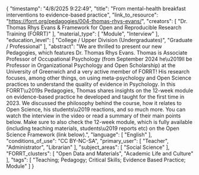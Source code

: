 {
    "timestamp": "4/8/2025 9:22:49",
    "title": "From mental-health breakfast interventions to evidence-based practice",
    "link_to_resource": "https://forrt.org/pedagogies/004-thomas-rhys-evans/",
    "creators": [
        "Dr. Thomas Rhys Evans & Framework for Open and Reproducible Research Training (FORRT)"
    ],
    "material_type": [
        "Module",
        "Interview"
    ],
    "education_level": [
        "College / Upper Division (Undergraduates)",
        "Graduate / Professional"
    ],
    "abstract": "We are thrilled to present our new Pedagogies, which features Dr. Thomas Rhys Evans. Thomas is Associate Professor of Occupational Psychology (from September 2024 he\u2019ll be Professor in Organizational Psychology and Open Scholarship) at the University of Greenwich and a very active member of FORRT! His research focuses, among other things, on using meta-psychology and Open Science practices to understand the quality of evidence in Psychology. In this FORRT\u2019s Pedagogies, Thomas shares insights on the 12-week module on evidence-based practice he developed and taught for the first time in 2023. We discussed the philosophy behind the course, how it relates to Open Science, his students\u2019 reactions, and so much more. You can watch the interview in the video or read a summary of their main points below. Make sure to also check the 12-week module, which is fully available (including teaching materials, students\u2019 reports etc) on the Open Science Framework (link below).",
    "language": [
        "English"
    ],
    "conditions_of_use": "CC BY-NC-SA",
    "primary_user": [
        "Teacher",
        "Administrator",
        "Librarian"
    ],
    "subject_areas": [
        "Social Science"
    ],
    "FORRT_clusters": [
        "Open Data and Materials",
        "Academic Life and Culture"
    ],
    "tags": [
        "Teaching; Pedagogy; Critical Skills; Evidence Based Practice; Module"
    ]
}